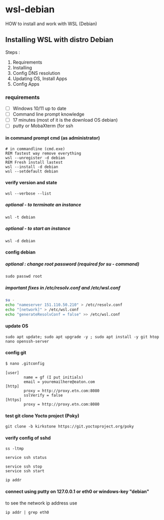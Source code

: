 # wsl-debian
HOW to install and work with WSL (Debian)

## Installing WSL with distro Debian

Steps :
 1. Requirements
 2. Installing
 3. Config DNS resolution
 4. Updating OS, Install Apps
 5. Config Apps

### requirements
 - [ ] Windows 10/11 up to date
 - [ ] Command line prompt knowledge
 - [ ] 17 minutes (most of it is the download OS debian)
 - [ ] putty or MobaXterm (for ssh

#### in command prompt cmd (as administrator)
```
# in commandline (cmd.exe)
REM fastest way remove everything
wsl --unregister -d debian
REM Fresh install lastest
wsl --install -d debian
wsl --setdefault debian
```

#### verify version and state
```
wsl --verbose --list
```

##### optional - to terminate an instance
```
wsl -t debian
```
##### optional - to start an instance
```
wsl -d debian
```

#### config debian

##### optional : change root password (required for su - command)
```
sudo passwd root
```

##### important fixes in /etc/resolv.conf and /etc/wsl.conf
```bash
su -
echo "nameserver 151.110.50.210" > /etc/resolv.conf
echo "[network]" > /etc/wsl.conf
echo "generateResolvConf = false" >> /etc/wsl.conf
```

#### update OS
```
sudo apt update; sudo apt upgrade -y ; sudo apt install -y git htop nano openssh-server
```

#### config git
```bash
$ nano .gitconfig
```

```
[user]
        name = gf (I put initials)
        email = youremailhere@eaton.com
[http]
        proxy = http://proxy.etn.com:8080
        sslVerify = false
[https]
        proxy = http://proxy.etn.com:8080
```

#### test git clone Yocto project (Poky)
```
git clone -b kirkstone https://git.yoctoproject.org/poky

```

#### verify config of sshd
```
ss -ltmp

service ssh status

service ssh stop
service ssh start

ip addr
```

#### connect using putty on 127.0.0.1 or eth0 or windows-key "debian"

to see the network ip address use 
```
ip addr | grep eth0
```
